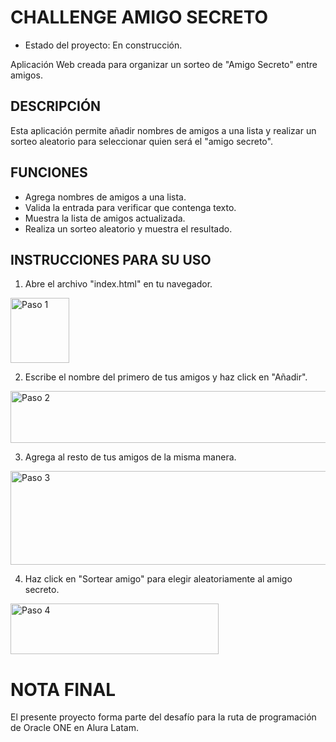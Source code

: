 <h1>CHALLENGE AMIGO SECRETO</h1>

- Estado del proyecto: En construcción.

Aplicación Web creada para organizar un sorteo de "Amigo Secreto" entre amigos.

<h2>DESCRIPCIÓN</h2>

Esta aplicación permite añadir nombres de amigos a una lista y realizar un sorteo aleatorio para seleccionar quien será el "amigo secreto".

<h2>FUNCIONES</h2>

- Agrega nombres de amigos a una lista.
- Valida la entrada para verificar que contenga texto.
- Muestra la lista de amigos actualizada.
- Realiza un sorteo aleatorio y muestra el resultado.

<h2>INSTRUCCIONES PARA SU USO</h2>

1. Abre el archivo "index.html" en tu navegador.
<img width="94" height="104" alt="Paso 1" src="https://github.com/user-attachments/assets/a0b2c162-700f-4172-b853-3b27be343686" />

   
2. Escribe el nombre del primero de tus amigos y haz click en "Añadir".
<img width="642" height="83" alt="Paso 2" src="https://github.com/user-attachments/assets/1da517bb-02e6-4819-afda-d1a4659e5a32" />


3. Agrega al resto de tus amigos de la misma manera.
<img width="645" height="150" alt="Paso 3" src="https://github.com/user-attachments/assets/95c5ac98-c3dc-48c6-b11c-1bb5d87f7743" />


4. Haz click en "Sortear amigo" para elegir aleatoriamente al amigo secreto.
<img width="333" height="81" alt="Paso 4" src="https://github.com/user-attachments/assets/1be67716-8ca9-4408-83d7-ea140c25d3dd" />



<h1>NOTA FINAL</h1>
El presente proyecto forma parte del desafío para la ruta de programación de Oracle ONE en Alura Latam.
